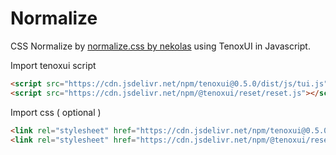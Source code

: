 # Normalize
CSS Normalize by [normalize.css by nekolas](https://github.com/necolas/normalize.css/) using TenoxUI in Javascript.

Import tenoxui script
```html
<script src="https://cdn.jsdelivr.net/npm/tenoxui@0.5.0/dist/js/tui.js"></script>
<script src="https://cdn.jsdelivr.net/npm/@tenoxui/reset/reset.js"></script>
```

Import css ( optional )
```html
<link rel="stylesheet" href="https://cdn.jsdelivr.net/npm/tenoxui@0.5.0/dist/css/tui.css" />
<link rel="stylesheet" href="https://cdn.jsdelivr.net/npm/@tenoxui/reset/reset.css"/>
```
